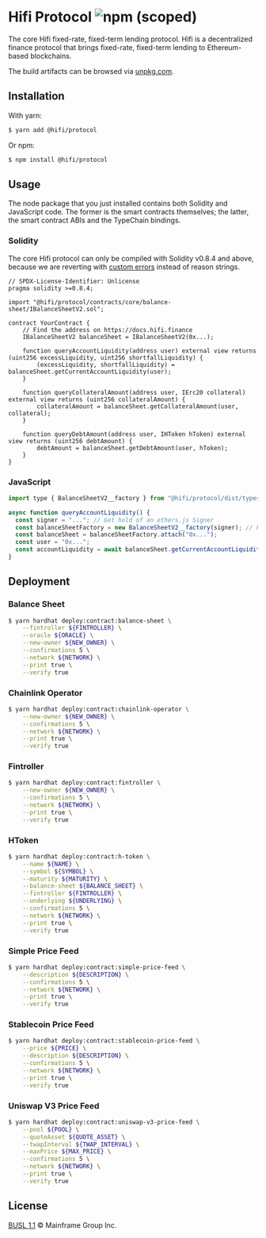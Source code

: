 # Hifi Protocol ![npm (scoped)](https://img.shields.io/npm/v/@hifi/protocol)

The core Hifi fixed-rate, fixed-term lending protocol. Hifi is a decentralized finance protocol that brings fixed-rate, fixed-term lending to Ethereum-based blockchains.

The build artifacts can be browsed via [unpkg.com](https://unpkg.com/browse/@hifi/protocol@latest/).

## Installation

With yarn:

```bash
$ yarn add @hifi/protocol
```

Or npm:

```bash
$ npm install @hifi/protocol
```

## Usage

The node package that you just installed contains both Solidity and JavaScript code. The former is the smart contracts
themselves; the latter, the smart contract ABIs and the TypeChain bindings.

### Solidity

The core Hifi protocol can only be compiled with Solidity v0.8.4 and above, because we are reverting with [custom
errors](https://blog.soliditylang.org/2021/04/21/custom-errors/) instead of reason strings.

```solidity
// SPDX-License-Identifier: Unlicense
pragma solidity >=0.8.4;

import "@hifi/protocol/contracts/core/balance-sheet/IBalanceSheetV2.sol";

contract YourContract {
    // Find the address on https://docs.hifi.finance
    IBalanceSheetV2 balanceSheet = IBalanceSheetV2(0x...);

    function queryAccountLiquidity(address user) external view returns (uint256 excessLiquidity, uint256 shortfallLiquidity) {
        (excessLiquidity, shortfallLiquidity) = balanceSheet.getCurrentAccountLiquidity(user);
    }

    function queryCollateralAmount(address user, IErc20 collateral) external view returns (uint256 collateralAmount) {
        collateralAmount = balanceSheet.getCollateralAmount(user, collateral);
    }

    function queryDebtAmount(address user, IHToken hToken) external view returns (uint256 debtAmount) {
        debtAmount = balanceSheet.getDebtAmount(user, hToken);
    }
}
```

### JavaScript

```javascript
import type { BalanceSheetV2__factory } from "@hifi/protocol/dist/types/factories/contracts/core/balance-sheet/BalanceSheetV2__factory";

async function queryAccountLiquidity() {
  const signer = "..."; // Get hold of an ethers.js Signer
  const balanceSheetFactory = new BalanceSheetV2__factory(signer); // Find the address on https://docs.hifi.finance
  const balanceSheet = balanceSheetFactory.attach("0x...");
  const user = "0x...";
  const accountLiquidity = await balanceSheet.getCurrentAccountLiquidity(user);
}
```

## Deployment

### Balance Sheet

```bash
$ yarn hardhat deploy:contract:balance-sheet \
    --fintroller ${FINTROLLER} \
    --oracle ${ORACLE} \
    --new-owner ${NEW_OWNER} \
    --confirmations 5 \
    --network ${NETWORK} \
    --print true \
    --verify true
```

### Chainlink Operator

```bash
$ yarn hardhat deploy:contract:chainlink-operator \
    --new-owner ${NEW_OWNER} \
    --confirmations 5 \
    --network ${NETWORK} \
    --print true \
    --verify true
```

### Fintroller

```bash
$ yarn hardhat deploy:contract:fintroller \
    --new-owner ${NEW_OWNER} \
    --confirmations 5 \
    --network ${NETWORK} \
    --print true \
    --verify true
```

### HToken

```bash
$ yarn hardhat deploy:contract:h-token \
    --name ${NAME} \
    --symbol ${SYMBOL} \
    --maturity ${MATURITY} \
    --balance-sheet ${BALANCE_SHEET} \
    --fintroller ${FINTROLLER} \
    --underlying ${UNDERLYING} \
    --confirmations 5 \
    --network ${NETWORK} \
    --print true \
    --verify true
```

### Simple Price Feed

```bash
$ yarn hardhat deploy:contract:simple-price-feed \
    --description ${DESCRIPTION} \
    --confirmations 5 \
    --network ${NETWORK} \
    --print true \
    --verify true
```

### Stablecoin Price Feed

```bash
$ yarn hardhat deploy:contract:stablecoin-price-feed \
    --price ${PRICE} \
    --description ${DESCRIPTION} \
    --confirmations 5 \
    --network ${NETWORK} \
    --print true \
    --verify true
```

### Uniswap V3 Price Feed

```bash
$ yarn hardhat deploy:contract:uniswap-v3-price-feed \
    --pool ${POOL} \
    --quoteAsset ${QUOTE_ASSET} \
    --twapInterval ${TWAP_INTERVAL} \
    --maxPrice ${MAX_PRICE} \
    --confirmations 5 \
    --network ${NETWORK} \
    --print true \
    --verify true
```

## License

[BUSL 1.1](./LICENSE.md) © Mainframe Group Inc.
